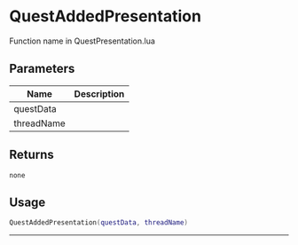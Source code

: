 # QuestAddedPresentation

Function name in QuestPresentation.lua

## Parameters

| Name       | Description |
| ---------- | ----------- |
| questData  |             |
| threadName |             |

## Returns

`none`

## Usage

```lua
QuestAddedPresentation(questData, threadName)
```

---
